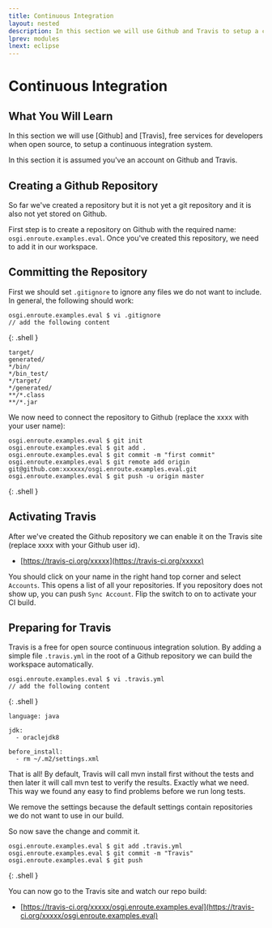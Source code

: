 ```yaml
---
title: Continuous Integration
layout: nested
description: In this section we will use Github and Travis to setup a continuous integration system.
lprev: modules
lnext: eclipse
---
```

# Continuous Integration

## What You Will Learn

In this section we will use [Github] and [Travis], free services for developers
when open source, to setup a continuous integration system.

In this section it is assumed you've an account on Github and Travis.

## Creating a Github Repository

So far we've created a repository but it is not yet a git repository and it is
also not yet stored on Github.

First step is to create a repository on Github with the required name: `osgi.enroute.examples.eval`.
Once you've created this repository, we need to add it in our workspace.

## Committing the Repository

First we should set `.gitignore` to ignore any files we do not want to include. In general, the 
following should work:

	osgi.enroute.examples.eval $ vi .gitignore
	// add the following content
{: .shell }

	target/
	generated/
	*/bin/
	*/bin_test/
	*/target/
	*/generated/
	**/*.class
	**/*.jar

We now need to connect the repository to Github (replace the xxxx with your user name):

	osgi.enroute.examples.eval $ git init
	osgi.enroute.examples.eval $ git add .
	osgi.enroute.examples.eval $ git commit -m "first commit"
	osgi.enroute.examples.eval $ git remote add origin git@github.com:xxxxxx/osgi.enroute.examples.eval.git
	osgi.enroute.examples.eval $ git push -u origin master
{: .shell }


## Activating Travis

After we've created the Github repository we can enable it on the Travis site (replace xxxx with your Github user id).

*	[https://travis-ci.org/xxxxx](https://travis-ci.org/xxxxx)

You should click on your name in the right hand top corner and select `Accounts`. This
opens a list of all your repositories. If you repository does not show up, you can push
`Sync Account`. Flip the switch to on to activate your CI build.

## Preparing for Travis

Travis is a free for open source continuous integration solution. By adding a simple
file `.travis.yml` in the root of a Github repository we can build the workspace
automatically.

	osgi.enroute.examples.eval $ vi .travis.yml
	// add the following content
{: .shell }

	language: java
	
	jdk:
	  - oraclejdk8
	
	before_install:
	  - rm ~/.m2/settings.xml

That is all! By default, Travis will call mvn install first without the tests and then
later it will call mvn test to verify the results. Exactly what we need. This way
we found any easy to find problems before we run long tests. 

We remove the settings because the default settings contain repositories we do not want
to use in our build.

So now save the change and commit it.

	osgi.enroute.examples.eval $ git add .travis.yml
	osgi.enroute.examples.eval $ git commit -m "Travis"
	osgi.enroute.examples.eval $ git push
{: .shell }

You can now go to the Travis site and watch our repo build:

*	[https://travis-ci.org/xxxxx/osgi.enroute.examples.eval](https://travis-ci.org/xxxxx/osgi.enroute.examples.eval)



